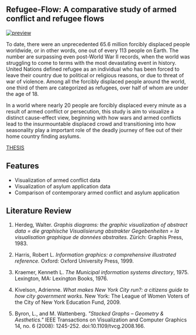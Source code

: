 ## Refugee-Flow: A comparative study of armed conflict and refugee flows



[![preview](preview.gif)](http://refugeeflow.world/)

To date, there were an unprecedented 65.6 million forcibly displaced people worldwide, or in other words, one out of every 113 people on Earth. The number are surpassing even post-World War II records, when the world was struggling to come to terms with the most devastating event in history. United Nations defined refugee as an individual who has been forced to leave their country due to political or religious reasons, or due to threat of war of violence. Among all the forcibly displaced people around the world, one third of them are categorized as refugees, over half of whom are under the age of 18.

In a world where nearly 20 people are forcibly displaced every minute as a result of armed conflict or persecution, this study is aim to visualize a distinct cause-effect view, beginning with how wars and armed conflicts lead to the insurmountable displaced crowd and transitioning into how seasonality play a important role of the deadly journey of flee out of their home country finding asylums.

[THESIS](https://drive.google.com/file/d/1LqVbtkBexCHoabZFNNumc9e-CBQCw3ML/view?usp=sharing)

## Features
- Visualization of armed conflict data
- Visualization of asylum application data
- Comparison of contemporary armed conflict and asylum application 

## Literature Review
1. Herdeg, Walter. *Graphis diagrams: the graphic visualization of abstract data = die graphische Visualisierung abstrakter Gegebenheiten = la visualisation graphique de données abstraites.* Zürich: Graphis Press, 1983.
2. Harris, Robert L. *Information graphics: a comprehensive illustrated reference.* Oxford: Oxford University Press, 1999.

3. Kraemer, Kenneth L. *The Municipal information systems directory*, 1975. Lexington, MA: Lexington Books, 1976.
4. Kivelson, Adrienne. *What makes New York City run?: a citizens guide to how city government works.* New York: The League of Women Voters of the City of New York Education Fund, 2009.

5. Byron, L., and M. Wattenberg. *"Stacked Graphs – Geometry & Aesthetics."* IEEE Transactions on Visualization and Computer Graphics 14, no. 6 (2008): 1245-252. doi:10.1109/tvcg.2008.166.
